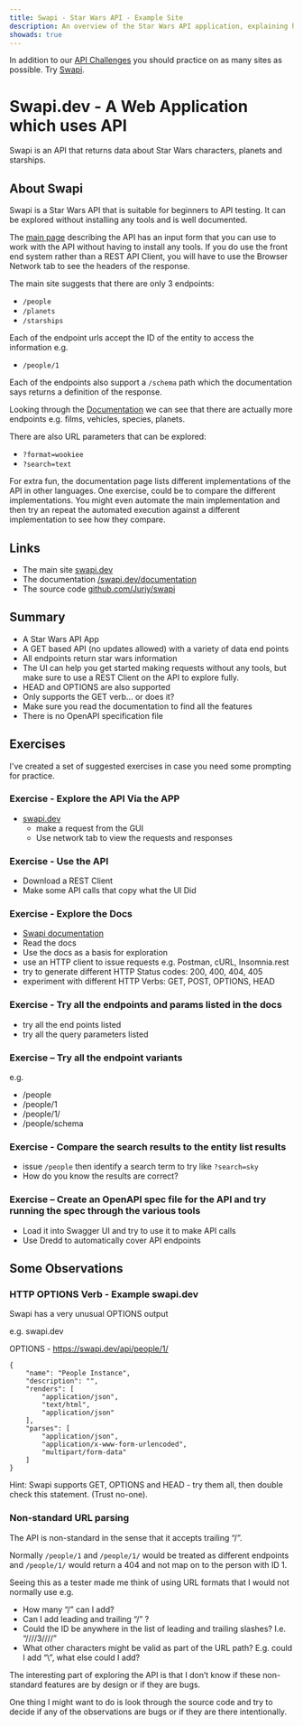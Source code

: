 ```yaml
---
title: Swapi - Star Wars API - Example Site
description: An overview of the Star Wars API application, explaining how to use it to learn about APIs and practice with API tooling.
showads: true
---
```


In addition to our [API Challenges](/gui/challenges) you should practice on as many sites as possible. Try [Swapi](https://swapi.dev).

# Swapi.dev - A Web Application which uses API

Swapi is an API that returns data about Star Wars characters, planets and starships.

## About Swapi

Swapi is a Star Wars API that is suitable for beginners to API testing. It can be explored without installing any tools and is well documented.

The [main page](https://swapi.dev) describing the API has an input form that you can use to work with the API without having to install any tools. If you do use the front end system rather than a REST API Client, you will have to use the Browser Network tab to see the headers of the response.

The main site suggests that there are only 3 endpoints:

- `/people`
- `/planets`
- `/starships`

Each of the endpoint urls accept the ID of the entity to access the information e.g.

- `/people/1`

Each of the endpoints also support a `/schema` path which the documentation says returns a definition of the response.

Looking through the [Documentation](https://swapi.dev/documentation) we can see that there are actually more endpoints e.g. films, vehicles, species, planets.

There are also URL parameters that can be explored:

- `?format=wookiee`
- `?search=text`

For extra fun, the documentation page lists different implementations of the API in other languages. One exercise, could be to compare the different implementations. You might even automate the main implementation and then try an repeat the automated execution against a different implementation to see how they compare.

## Links

- The main site [swapi.dev](https://swapi.dev)
- The documentation [/swapi.dev/documentation](https://swapi.dev/documentation)
- The source code [github.com/Juriy/swapi](https://github.com/Juriy/swapi)

## Summary

- A Star Wars API App
- A GET based API (no updates allowed) with a variety of data end points
- All endpoints return star wars information
- The UI can help you get started making requests without any tools, but make sure to use a REST Client on the API to explore fully.
- HEAD and OPTIONS are also supported
- Only supports the GET verb... or does it?
- Make sure you read the documentation to find all the features
- There is no OpenAPI specification file

## Exercises

I've created a set of suggested exercises in case you need some prompting for practice.

### Exercise - Explore the API Via the APP

- [swapi.dev](https://swapi.dev)
    - make a request from the GUI
    - Use network tab to view the requests and responses

### Exercise - Use the API

- Download a REST Client
- Make some API calls that copy what the UI Did

### Exercise - Explore the Docs

- [Swapi documentation](https://swapi.dev/documentation)
- Read the docs
- Use the docs as a basis for exploration
- use an HTTP client to issue requests e.g. Postman, cURL, Insomnia.rest
- try to generate different HTTP Status codes: 200, 400, 404, 405
- experiment with different HTTP Verbs: GET, POST, OPTIONS, HEAD

### Exercise - Try all the endpoints and params listed in the docs

- try all the end points listed
- try all the query parameters listed

### Exercise – Try all the endpoint variants

e.g.

- /people
- /people/1
- /people/1/
- /people/schema

### Exercise - Compare the search results to the entity list results

- issue `/people` then identify a search term to try like `?search=sky `
- How do you know the results are correct?

### Exercise – Create an OpenAPI spec file for the API and try running the spec through the various tools

- Load it into Swagger UI and try to use it to make API calls
- Use Dredd to automatically cover API endpoints

## Some Observations

### HTTP OPTIONS Verb - Example swapi.dev

Swapi has a very unusual OPTIONS output

e.g. swapi.dev

OPTIONS - https://swapi.dev/api/people/1/

~~~~~~~~
{
    "name": "People Instance",
    "description": "",
    "renders": [
        "application/json",
        "text/html",
        "application/json"
    ],
    "parses": [
        "application/json",
        "application/x-www-form-urlencoded",
        "multipart/form-data"
    ]
}
~~~~~~~~

Hint: Swapi supports GET, OPTIONS and HEAD - try them all, then double check this statement. (Trust no-one).

### Non-standard URL parsing

The API is non-standard in the sense that it accepts trailing “/”.

Normally `/people/1` and `/people/1/` would be treated as different endpoints and `/people/1/` would return a 404 and not map on to the person with ID 1.

Seeing this as a tester made me think of using URL formats that I would not normally use e.g.

- How many “/” can I add?
- Can I add leading and trailing “/” ?
- Could the ID be anywhere in the list of leading and trailing slashes? I.e. “////3////”
- What other characters might be valid as part of the URL path? E.g. could I add “\”, what else could I add?

The interesting part of exploring the API is that I don’t know if these non-standard features are by design or if they are bugs.

One thing I might want to do is look through the source code and try to decide if any of the observations are bugs or if they are there intentionally. 

 